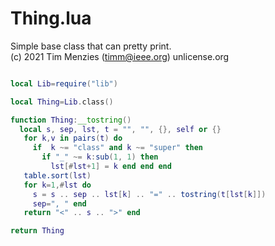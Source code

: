 
# Thing.lua
Simple base class that can pretty print.    
(c) 2021 Tim Menzies (timm@ieee.org) unlicense.org

```lua

local Lib=require("lib")

local Thing=Lib.class()

function Thing:__tostring()
  local s, sep, lst, t = "", "", {}, self or {}
   for k,v in pairs(t) do
     if  k ~= "class" and k ~= "super" then
       if "_" ~= k:sub(1, 1) then
         lst[#lst+1] = k end end end
   table.sort(lst)
   for k=1,#lst do
     s = s .. sep .. lst[k] .. "=" .. tostring(t[lst[k]]) 
     sep=", " end 
   return "<" .. s .. ">" end

return Thing
```

